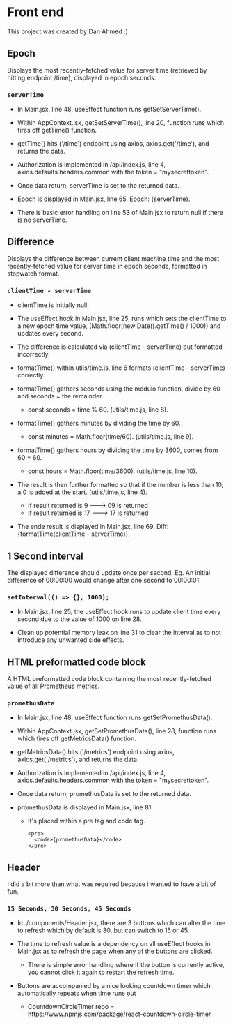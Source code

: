 # Front end

This project was created by Dan Ahmed :)

## Epoch

Displays the most recently-fetched value for server time (retrieved by hitting endpoint /time), displayed in epoch seconds.

### `serverTime`

 - In Main.jsx, line 48, useEffect function runs getSetServerTime().

 - Within AppContext.jsx, getSetServerTime(), line 20, function runs which fires off getTime() function.
 
 - getTime() hits ('/time') endpoint using axios, axios.get('/time'), and returns the data.
 
 - Authorization is implemented in /api/index.js, line 4, axios.defaults.headers.common with the token = "mysecrettoken".
 
 - Once data return, serverTime is set to the returned data.

 - Epoch is displayed in Main.jsx, line 65,  Epoch: {serverTime}.
 
 - There is basic error handling on line 53 of Main.jsx to return null if there is no serverTime.

## Difference

Displays the difference between current client machine time and the most recently-fetched value for server time in epoch seconds, formatted in stopwatch format.

### `clientTime - serverTime`

 - clientTime is initially null.
 
 - The useEffect hook in Main.jsx, line 25, runs which sets the clientTime to a new epoch time value, (Math.floor(new Date().getTime() / 1000))
   and updates every second.
   
 - The difference is calculated via (clientTime - serverTime) but formatted incorrectly.
 
 - formatTime() within utils/time.js, line 6 formats (clientTime - serverTime) correctly.
 
 - formatTime() gathers seconds using the modulo function, divide by 60 and seconds = the remainder.
     
     - const seconds = time % 60.     (utils/time.js, line 8).
     
 - formatTime() gathers minutes by dividing the time by 60.

     - const minutes = Math.floor(time/60).     (utils/time.js, line 9).
     
  - formatTime() gathers hours by dividing the time by 3600, comes from 60 * 60.
  
     - const hours = Math.floor(time/3600).     (utils/time.js, line 10).
     
  - The result is then further formatted so that if the number is less than 10, a 0 is added at the start.  (utils/time.js, line 4).
  
     - If result returned is 9 ---> 09 is returned
     - If result returned is 17 ---> 17 is returned
     
  - The ende result is displayed in Main.jsx, line 69.  Diff: {formatTime(clientTime - serverTime)}.
  
     
## 1 Second interval

The displayed difference should update once per second. Eg. An initial difference of 00:00:00 would change after one second to 00:00:01.

### `setInterval(() => {}, 1000);`

  - In Main.jsx, line 25, the useEffect hook runs to update client time every second due to the value of 1000 on line 28.

  - Clean up potential memory leak on line 31 to clear the interval as to not introduce any unwanted side effects.


## HTML preformatted code block

A HTML preformatted code block containing the most recently-fetched value of all
Prometheus metrics.

### `promethusData`

 - In Main.jsx, line 48, useEffect function runs getSetPromethusData().

 - Within AppContext.jsx, getSetPromethusData(), line 28, function runs which fires off getMetricsData() function.
 
 - getMetricsData() hits ('/metrics') endpoint using axios, axios.get('/metrics'), and returns the data.
 
 - Authorization is implemented in /api/index.js, line 4, axios.defaults.headers.common with the token = "mysecrettoken".
 
 - Once data return, promethusData is set to the returned data.

 - promethusData is displayed in Main.jsx, line 81.

      - It's placed within a pre tag and code tag.            
      
            <pre>
              <code>{promethusData}</code>
            </pre>
 

## Header

I did a bit more than what was required because i wanted to have a bit of fun.

### `15 Seconds, 30 Seconds, 45 Seconds`

  - In ./components/Header.jsx, there are 3 buttons which can alter the time to refresh which by default is 30, but can switch to 15 or 45.

  - The time to refresh value is a dependency on all useEffect hooks in Main.jsx as to refresh the page when any of the buttons are clicked.
  
      - There is simple error handling where if the button is currently active, you cannot click it again to restart the refresh time.
      
  - Buttons are accompanied by a nice looking countdown timer which automatically repeats when time runs out
  
      - CountdownCircleTimer repo = https://www.npmjs.com/package/react-countdown-circle-timer
